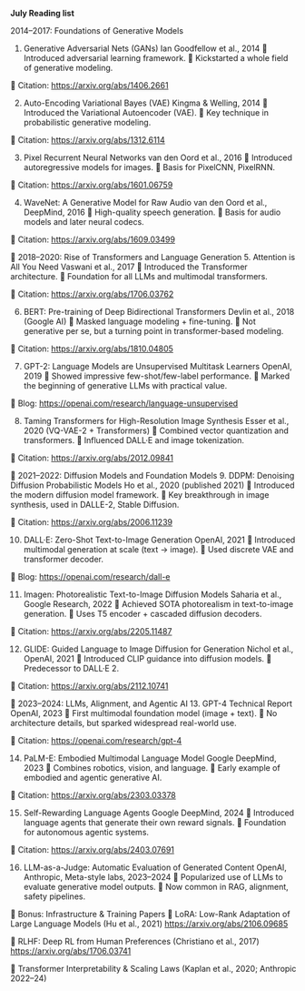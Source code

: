 **July Reading list**

2014–2017: Foundations of Generative Models

1. Generative Adversarial Nets (GANs)
Ian Goodfellow et al., 2014
🔹 Introduced adversarial learning framework.
🔹 Kickstarted a whole field of generative modeling.

📌 Citation: https://arxiv.org/abs/1406.2661

2. Auto-Encoding Variational Bayes (VAE)
Kingma & Welling, 2014
🔹 Introduced the Variational Autoencoder (VAE).
🔹 Key technique in probabilistic generative modeling.

📌 Citation: https://arxiv.org/abs/1312.6114

3. Pixel Recurrent Neural Networks
van den Oord et al., 2016
🔹 Introduced autoregressive models for images.
🔹 Basis for PixelCNN, PixelRNN.

📌 Citation: https://arxiv.org/abs/1601.06759

4. WaveNet: A Generative Model for Raw Audio
van den Oord et al., DeepMind, 2016
🔹 High-quality speech generation.
🔹 Basis for audio models and later neural codecs.

📌 Citation: https://arxiv.org/abs/1609.03499

🧠 2018–2020: Rise of Transformers and Language Generation
5. Attention is All You Need
Vaswani et al., 2017
🔹 Introduced the Transformer architecture.
🔹 Foundation for all LLMs and multimodal transformers.

📌 Citation: https://arxiv.org/abs/1706.03762

6. BERT: Pre-training of Deep Bidirectional Transformers
Devlin et al., 2018 (Google AI)
🔹 Masked language modeling + fine-tuning.
🔹 Not generative per se, but a turning point in transformer-based modeling.

📌 Citation: https://arxiv.org/abs/1810.04805

7. GPT-2: Language Models are Unsupervised Multitask Learners
OpenAI, 2019
🔹 Showed impressive few-shot/few-label performance.
🔹 Marked the beginning of generative LLMs with practical value.

📌 Blog: https://openai.com/research/language-unsupervised

8. Taming Transformers for High-Resolution Image Synthesis
Esser et al., 2020 (VQ-VAE-2 + Transformers)
🔹 Combined vector quantization and transformers.
🔹 Influenced DALL·E and image tokenization.

📌 Citation: https://arxiv.org/abs/2012.09841

🧠 2021–2022: Diffusion Models and Foundation Models
9. DDPM: Denoising Diffusion Probabilistic Models
Ho et al., 2020 (published 2021)
🔹 Introduced the modern diffusion model framework.
🔹 Key breakthrough in image synthesis, used in DALLE-2, Stable Diffusion.

📌 Citation: https://arxiv.org/abs/2006.11239

10. DALL·E: Zero-Shot Text-to-Image Generation
OpenAI, 2021
🔹 Introduced multimodal generation at scale (text → image).
🔹 Used discrete VAE and transformer decoder.

📌 Blog: https://openai.com/research/dall-e

11. Imagen: Photorealistic Text-to-Image Diffusion Models
Saharia et al., Google Research, 2022
🔹 Achieved SOTA photorealism in text-to-image generation.
🔹 Uses T5 encoder + cascaded diffusion decoders.

📌 Citation: https://arxiv.org/abs/2205.11487

12. GLIDE: Guided Language to Image Diffusion for Generation
Nichol et al., OpenAI, 2021
🔹 Introduced CLIP guidance into diffusion models.
🔹 Predecessor to DALL·E 2.

📌 Citation: https://arxiv.org/abs/2112.10741

🧠 2023–2024: LLMs, Alignment, and Agentic AI
13. GPT-4 Technical Report
OpenAI, 2023
🔹 First multimodal foundation model (image + text).
🔹 No architecture details, but sparked widespread real-world use.

📌 Citation: https://openai.com/research/gpt-4

14. PaLM-E: Embodied Multimodal Language Model
Google DeepMind, 2023
🔹 Combines robotics, vision, and language.
🔹 Early example of embodied and agentic generative AI.

📌 Citation: https://arxiv.org/abs/2303.03378

15. Self-Rewarding Language Agents
Google DeepMind, 2024
🔹 Introduced language agents that generate their own reward signals.
🔹 Foundation for autonomous agentic systems.

📌 Citation: https://arxiv.org/abs/2403.07691

16. LLM-as-a-Judge: Automatic Evaluation of Generated Content
OpenAI, Anthropic, Meta-style labs, 2023–2024
🔹 Popularized use of LLMs to evaluate generative model outputs.
🔹 Now common in RAG, alignment, safety pipelines.

🧠 Bonus: Infrastructure & Training Papers
🔸 LoRA: Low-Rank Adaptation of Large Language Models (Hu et al., 2021)
https://arxiv.org/abs/2106.09685

🔸 RLHF: Deep RL from Human Preferences (Christiano et al., 2017)
https://arxiv.org/abs/1706.03741

🔸 Transformer Interpretability & Scaling Laws (Kaplan et al., 2020; Anthropic 2022–24)
